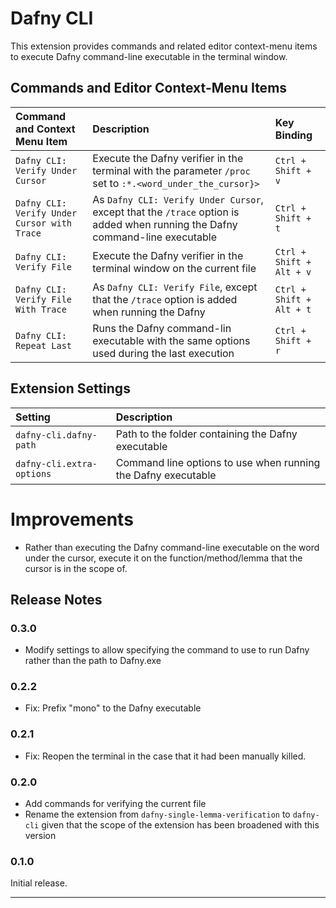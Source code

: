 # Dafny CLI

This extension provides commands and related editor context-menu items to execute Dafny command-line executable in the terminal window.

## Commands and Editor Context-Menu Items

|Command and Context Menu Item| Description|Key Binding|
|:----------------------|:-----------|:---|
|`Dafny CLI: Verify Under Cursor`| Execute the Dafny verifier in the terminal with the parameter `/proc` set to `:*.<word_under_the_cursor}>`|`Ctrl + Shift + v`|
|`Dafny CLI: Verify Under Cursor with Trace`| As `Dafny CLI: Verify Under Cursor`, except that the `/trace` option is added when running the Dafny command-line executable|`Ctrl + Shift + t`|
|`Dafny CLI: Verify File`|Execute the Dafny verifier in the terminal window on the current file| `Ctrl + Shift + Alt + v`|
|`Dafny CLI: Verify File With Trace`|As `Dafny CLI: Verify File`, except that the `/trace` option is added when running the Dafny| `Ctrl + Shift + Alt + t`|
|`Dafny CLI: Repeat Last`| Runs the Dafny command-lin executable with the same options used during the last execution|`Ctrl + Shift + r`|


## Extension Settings

|Setting| Description|
|:----------------------|:-----------|
|`dafny-cli.dafny-path`|Path to the folder containing the Dafny executable|
|`dafny-cli.extra-options`| Command line options to use when running the Dafny executable|

# Improvements

- Rather than executing the Dafny command-line executable on the word under the cursor, execute it on the function/method/lemma that the cursor is in the scope of.

## Release Notes

### 0.3.0
- Modify settings to allow specifying the command to use to run Dafny rather than the path to Dafny.exe
### 0.2.2
- Fix: Prefix "mono" to the Dafny executable

### 0.2.1
- Fix: Reopen the terminal in the case that it had been manually killed.

### 0.2.0
- Add commands for verifying the current file
- Rename the extension from `dafny-single-lemma-verification` to `dafny-cli` given that the scope of the extension has been broadened with this version

### 0.1.0

Initial release.


-----------------------------------------------------------------------------------------------------------

